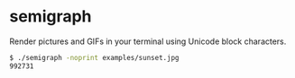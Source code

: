 # semigraph

Render pictures and GIFs in your terminal using Unicode block characters.

```sh
$ ./semigraph -noprint examples/sunset.jpg
992731
```